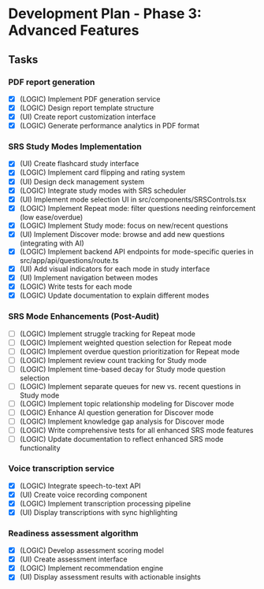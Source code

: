 # Development Plan - Phase 3: Advanced Features

## Tasks

### PDF report generation
- [x] (LOGIC) Implement PDF generation service
- [x] (LOGIC) Design report template structure
- [x] (UI) Create report customization interface
- [x] (LOGIC) Generate performance analytics in PDF format

### SRS Study Modes Implementation
- [x] (UI) Create flashcard study interface
- [x] (LOGIC) Implement card flipping and rating system
- [x] (UI) Design deck management system
- [x] (LOGIC) Integrate study modes with SRS scheduler
- [x] (UI) Implement mode selection UI in src/components/SRSControls.tsx
- [x] (LOGIC) Implement Repeat mode: filter questions needing reinforcement (low ease/overdue)
- [x] (LOGIC) Implement Study mode: focus on new/recent questions
- [x] (UI) Implement Discover mode: browse and add new questions (integrating with AI)
- [x] (LOGIC) Implement backend API endpoints for mode-specific queries in src/app/api/questions/route.ts
- [x] (UI) Add visual indicators for each mode in study interface
- [x] (UI) Implement navigation between modes
- [x] (LOGIC) Write tests for each mode
- [x] (LOGIC) Update documentation to explain different modes

### SRS Mode Enhancements (Post-Audit)
- [ ] (LOGIC) Implement struggle tracking for Repeat mode
- [ ] (LOGIC) Implement weighted question selection for Repeat mode
- [ ] (LOGIC) Implement overdue question prioritization for Repeat mode
- [ ] (LOGIC) Implement review count tracking for Study mode
- [ ] (LOGIC) Implement time-based decay for Study mode question selection
- [ ] (LOGIC) Implement separate queues for new vs. recent questions in Study mode
- [ ] (LOGIC) Implement topic relationship modeling for Discover mode
- [ ] (LOGIC) Enhance AI question generation for Discover mode
- [ ] (LOGIC) Implement knowledge gap analysis for Discover mode
- [ ] (LOGIC) Write comprehensive tests for all enhanced SRS mode features
- [ ] (LOGIC) Update documentation to reflect enhanced SRS mode functionality

### Voice transcription service
- [x] (LOGIC) Integrate speech-to-text API
- [x] (UI) Create voice recording component
- [x] (LOGIC) Implement transcription processing pipeline
- [x] (UI) Display transcriptions with sync highlighting

### Readiness assessment algorithm
- [x] (LOGIC) Develop assessment scoring model
- [x] (UI) Create assessment interface
- [x] (LOGIC) Implement recommendation engine
- [x] (UI) Display assessment results with actionable insights